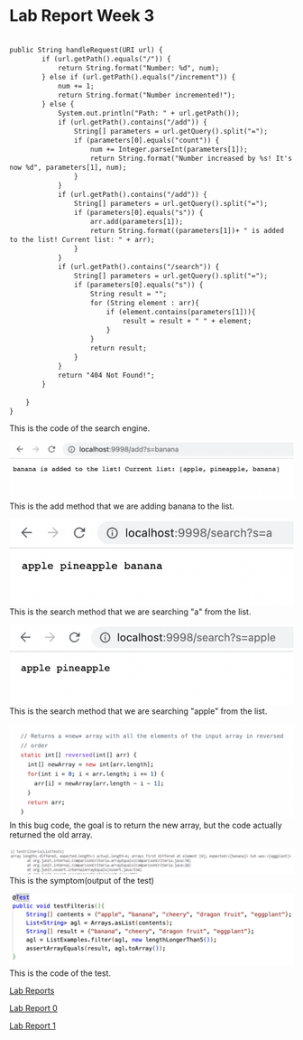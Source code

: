 # Lab Report Week 3

```

public String handleRequest(URI url) {
        if (url.getPath().equals("/")) {
            return String.format("Number: %d", num);
        } else if (url.getPath().equals("/increment")) {
            num += 1;
            return String.format("Number incremented!");
        } else {
            System.out.println("Path: " + url.getPath());
            if (url.getPath().contains("/add")) {
                String[] parameters = url.getQuery().split("=");
                if (parameters[0].equals("count")) {
                    num += Integer.parseInt(parameters[1]);
                    return String.format("Number increased by %s! It's now %d", parameters[1], num);
                }
            }
            if (url.getPath().contains("/add")) {
                String[] parameters = url.getQuery().split("=");
                if (parameters[0].equals("s")) {
                    arr.add(parameters[1]);
                    return String.format((parameters[1])+ " is added to the list! Current list: " + arr);
                }
            }
            if (url.getPath().contains("/search")) {
                String[] parameters = url.getQuery().split("=");
                if (parameters[0].equals("s")) {
                    String result = "";
                    for (String element : arr){
                        if (element.contains(parameters[1])){
                            result = result + " " + element;
                        }
                    }
                    return result;
                }
            }
            return "404 Not Found!";
        }

    }
}

```

This is the code of the search engine.

![Image](https://github.com/fergusyyang/cse15l-lab-reports/blob/main/add%20banana.png)
This is the add method that we are adding banana to the list.

![Image](https://github.com/fergusyyang/cse15l-lab-reports/blob/main/search%20a.png)
This is the search method that we are searching "a" from the list.

![Image](https://github.com/fergusyyang/cse15l-lab-reports/blob/main/search%20apple.png)
This is the search method that we are searching "apple" from the list.

![Image](https://github.com/fergusyyang/cse15l-lab-reports/blob/main/the%20bug1.png)
In this bug code, the goal is to return the new array, but the code actually returned the old array. 

![Image](https://github.com/fergusyyang/cse15l-lab-reports/blob/main/symptoms1.png)
This is the symptom(output of the test)

![Image](https://github.com/fergusyyang/cse15l-lab-reports/blob/main/code%20of%20the%20test1.jpeg)
This is the code of the test.

[Lab Reports](https://github.com/fergusyyang/cse15l-lab-reports)

[Lab Report 0](https://github.com/fergusyyang/cse15l-lab-reports/blob/main/week-0-lab.md)

[Lab Report 1](https://github.com/fergusyyang/cse15l-lab-reports/blob/main/lab-report-1.md)
